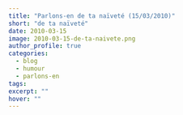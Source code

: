 ```yaml
---
title: "Parlons-en de ta naïveté (15/03/2010)"
short: "de ta naïveté"
date: 2010-03-15
image: 2010-03-15-de-ta-naivete.png
author_profile: true
categories:
  - blog
  - humour
  - parlons-en
tags:
excerpt: ""
hover: ""
---
```

